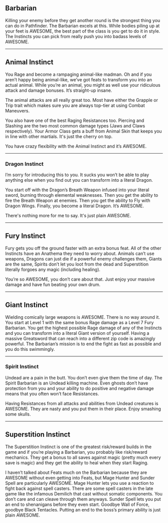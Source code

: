 ## Barbarian

Killing your enemy before they get another round is the strongest thing you can do in Pathfinder. The Barbarian excels at this. While bodies piling up at your feet is AWESOME, the best part of the class is you get to do it in style. The Instincts you can pick from really push you into badass levels of AWESOME.

---

## Animal Instinct

You Rage and become a rampaging animal-like madman. Oh and if you aren’t happy being animal-like, we’ve got feats to transform you into an actual animal. While you’re an animal, you might as well use your ridiculous attack and damage bonuses. It’s straight-up insane.

The animal attacks are all really great too. Most have either the Grapple or Trip trait which makes sure you are always top-tier at using Combat Maneuvers.

You also have one of the best Raging Resistances too. Piercing and Slashing are the two most common damage types (Jaws and Claws respectively). Your Armor Class gets a buff from Animal Skin that keeps you in line with other martials. It's just the cherry on top.

You have crazy flexibility with the Animal Instinct and it’s AWESOME.

---

### Dragon Instinct

I’m sorry for introducing this to you. It sucks you won’t be able to play anything else when you find out you can transform into a literal Dragon.

You start off with the Dragon’s Breath Weapon infused into your literal sword, burning through elemental weaknesses. Then you get the ability to fire the Breath Weapon at enemies. Then you get the ability to Fly with Dragon Wings. Finally, you become a literal Dragon. It’s AWESOME.

There's nothing more for me to say. It's just plain AWESOME.

---

## Fury Instinct

Fury gets you off the ground faster with an extra bonus feat. All of the other Instincts have an Anathema they need to worry about. Animals can’t use weapons, Dragons can just die if a powerful enemy challenges them, Giants are the same, Spirits don’t let you loot from the dead and Superstition literally forgoes any magic (including healing).

You’re so AWESOME, you don’t care about that. Just enjoy your massive damage and have fun beating your own drum.

---

## Giant Instinct

Wielding comically large weapons is AWESOME. There is no way around it. You start at Level 1 with the same bonus Rage damage as a Level 7 Fury Barbarian. You get the highest possible Rage damage of any of the Instincts and you can transform into a literal Giant version of yourself. Having a massive Greatsword that can reach into a different zip code is amazingly powerful. The Barbarian’s mission is to end the fight as fast as possible and you do this swimmingly.

---

### Spirit Instinct

Undead are a pain in the butt. You don’t even give them the time of day. The Spirit Barbarian is an Undead killing machine. Even ghosts don’t have protection from you and your ability to do positive and negative damage means that you often won’t face Resistances.

Having Resistances from all attacks and abilities from Undead creatures is AWESOME. They are nasty and you put them in their place. Enjoy smashing some skulls.

---

## Superstition Instinct

The Superstition Instinct is one of the greatest risk/reward builds in the game and if you’re playing a Barbarian, you probably like risk/reward mechanics. They get a bonus to all saves against magic (pretty much every save is magic) and they get the ability to heal when they start Raging.

I haven’t talked about Feats much on the Barbarian because they are AWESOME without even getting into Feats, but Mage Hunter and Sunder Spell are particularly AWESOME. Mage Hunter lets you use a reaction to fight back against spell casters. There are some spell casters in the late game like the infamous Demilich that cast without somatic components. You don’t care and can cleave through them anyways. Sunder Spell lets you put an end to shenanigans before they even start. Goodbye Wall of Force, goodbye Black Tentacles. Putting an end to the boss’s primary ability is just plain AWESOME.
